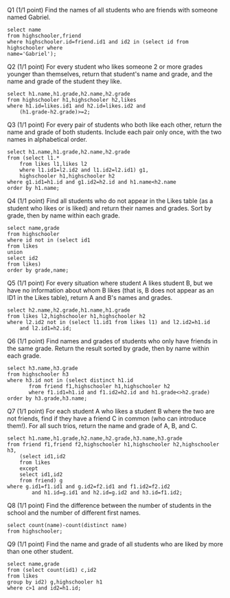 Q1  (1/1 point)
Find the names of all students who are friends with someone named Gabriel. 
```
select name
from highschooler,friend
where highschooler.id=friend.id1 and id2 in (select id from highschooler where
name='Gabriel');
```
Q2  (1/1 point)
For every student who likes someone 2 or more grades younger than themselves, return that student's name and grade, and the name and grade of the student they like. 
```
select h1.name,h1.grade,h2.name,h2.grade
from highschooler h1,highschooler h2,likes
where h1.id=likes.id1 and h2.id=likes.id2 and 
    (h1.grade-h2.grade)>=2;
```
Q3  (1/1 point)
For every pair of students who both like each other, return the name and grade of both students. Include each pair only once, with the two names in alphabetical order. 
```
select h1.name,h1.grade,h2.name,h2.grade
from (select l1.*
    from likes l1,likes l2
    where l1.id1=l2.id2 and l1.id2=l2.id1) g1,
    highschooler h1,highschooler h2
where g1.id1=h1.id and g1.id2=h2.id and h1.name<h2.name
order by h1.name;
```
Q4  (1/1 point)
Find all students who do not appear in the Likes table (as a student who likes or is liked) and return their names and grades. Sort by grade, then by name within each grade. 
```
select name,grade
from highschooler
where id not in (select id1
from likes
union
select id2
from likes)
order by grade,name;
```
Q5  (1/1 point)
For every situation where student A likes student B, but we have no information about whom B likes (that is, B does not appear as an ID1 in the Likes table), return A and B's names and grades. 
```
select h2.name,h2.grade,h1.name,h1.grade
from likes l2,highschooler h1,highschooler h2
where l2.id2 not in (select l1.id1 from likes l1) and l2.id2=h1.id
    and l2.id1=h2.id;
```
Q6  (1/1 point)
Find names and grades of students who only have friends in the same grade. Return the result sorted by grade, then by name within each grade. 
```
select h3.name,h3.grade
from highschooler h3
where h3.id not in (select distinct h1.id
       from friend f1,highschooler h1,highschooler h2
       where f1.id1=h1.id and f1.id2=h2.id and h1.grade<>h2.grade)
order by h3.grade,h3.name;
```
Q7  (1/1 point)
For each student A who likes a student B where the two are not friends, find if they have a friend C in common (who can introduce them!). For all such trios, return the name and grade of A, B, and C. 
```
select h1.name,h1.grade,h2.name,h2.grade,h3.name,h3.grade
from friend f1,friend f2,highschooler h1,highschooler h2,highschooler h3,
    (select id1,id2
    from likes
    except
    select id1,id2
    from friend) g
where g.id1=f1.id1 and g.id2=f2.id1 and f1.id2=f2.id2
        and h1.id=g.id1 and h2.id=g.id2 and h3.id=f1.id2;
```
Q8  (1/1 point)
Find the difference between the number of students in the school and the number of different first names. 
```
select count(name)-count(distinct name)
from highschooler;
```
Q9  (1/1 point)
Find the name and grade of all students who are liked by more than one other student. 
```
select name,grade
from (select count(id1) c,id2
from likes
group by id2) g,highschooler h1
where c>1 and id2=h1.id;      
```      